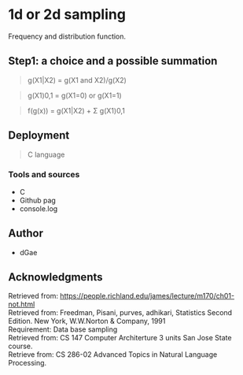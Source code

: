 # 1d or 2d sampling
Frequency and distribution function.

## Step1: a choice and a possible summation 
> g(X1|X2) = g(X1 and X2)/g(X2) 

> g(X1)0,1 = g(X1=0) or g(X1=1)

> f(g(x)) = g(X1|X2) + Σ g(X1)0,1

## Deployment 
> C language 

### Tools and sources
* C
* Github pag
* console.log

## Author
* dGae

## Acknowledgments
Retrieved from: https://people.richland.edu/james/lecture/m170/ch01-not.html <br>
Retrieved from: Freedman, Pisani, purves, adhikari, Statistics Second Edition. New York, W.W.Norton & Company, 1991
<br> Requirement: Data base sampling <br>
Retrieved from: CS 147 Computer Architerture 3 units San Jose State course. <br>
Retrieve from: CS 286-02 Advanced Topics in Natural Language Processing.<br>



